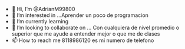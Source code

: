  - 👋 Hi, I’m @AdrianM99800
- 👀 I’m interested in ...Aprender  un poco de programacion
- 🌱 I’m currently learning
- 💞️ I’m looking to collaborate on ... Con cualquiera de nivel promedio o superior que me ayude a entender mejor o que me de clases 
- 📫 How to reach me 8118986120 es mi numero de telefono 

<!---
AdrianM99800/AdrianM99800 is a ✨ special ✨ repository because its `README.md` (this file) appears on your GitHub profile.
You can click the Preview link to take a look at your changes.
--->
